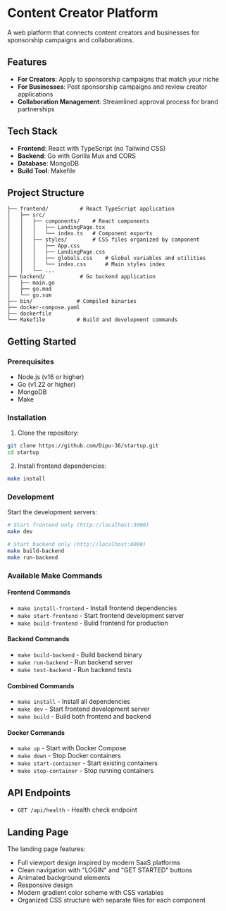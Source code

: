 # Content Creator Platform

A web platform that connects content creators and businesses for sponsorship campaigns and collaborations.

## Features

- **For Creators**: Apply to sponsorship campaigns that match your niche
- **For Businesses**: Post sponsorship campaigns and review creator applications
- **Collaboration Management**: Streamlined approval process for brand partnerships

## Tech Stack

- **Frontend**: React with TypeScript (no Tailwind CSS)
- **Backend**: Go with Gorilla Mux and CORS
- **Database**: MongoDB
- **Build Tool**: Makefile

## Project Structure

```
├── frontend/          # React TypeScript application
│   ├── src/
│   │   ├── components/    # React components
│   │   │   ├── LandingPage.tsx
│   │   │   └── index.ts   # Component exports
│   │   ├── styles/        # CSS files organized by component
│   │   │   ├── App.css
│   │   │   ├── LandingPage.css
│   │   │   ├── globals.css    # Global variables and utilities
│   │   │   └── index.css      # Main styles index
│   │   └── ...
├── backend/           # Go backend application
│   ├── main.go
│   ├── go.mod
│   └── go.sum
├── bin/              # Compiled binaries
├── docker-compose.yaml
├── dockerfile
└── Makefile          # Build and development commands
```

## Getting Started

### Prerequisites

- Node.js (v16 or higher)
- Go (v1.22 or higher)
- MongoDB
- Make

### Installation

1. Clone the repository:
```bash
git clone https://github.com/Dipu-36/startup.git
cd startup
```

2. Install frontend dependencies:
```bash
make install
```

### Development

Start the development servers:

```bash
# Start frontend only (http://localhost:3000)
make dev

# Start backend only (http://localhost:8080)
make build-backend
make run-backend
```

### Available Make Commands

#### Frontend Commands
- `make install-frontend` - Install frontend dependencies
- `make start-frontend` - Start frontend development server
- `make build-frontend` - Build frontend for production

#### Backend Commands
- `make build-backend` - Build backend binary
- `make run-backend` - Run backend server
- `make test-backend` - Run backend tests

#### Combined Commands
- `make install` - Install all dependencies
- `make dev` - Start frontend development server
- `make build` - Build both frontend and backend

#### Docker Commands
- `make up` - Start with Docker Compose
- `make down` - Stop Docker containers
- `make start-container` - Start existing containers
- `make stop-container` - Stop running containers

## API Endpoints

- `GET /api/health` - Health check endpoint

## Landing Page

The landing page features:
- Full viewport design inspired by modern SaaS platforms
- Clean navigation with "LOGIN" and "GET STARTED" buttons
- Animated background elements
- Responsive design
- Modern gradient color scheme with CSS variables
- Organized CSS structure with separate files for each component


